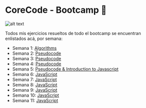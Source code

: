 # CoreCode - Bootcamp 🚀

![alt text](https://uploads-ssl.webflow.com/5eb2f56932c3562feab232e3/5f73550d00249e7e96c9f3de_Logo.png 'corecodeio')

<!-- <h1 align="center">Fundamentals Guide</h1> -->

Todos mis ejercicios resueltos de todo el bootcamp se encuentran enlistados acá, por semana:
- Semana 1: [Algorithms](https://github.com/DiegoMGE/core-code-from-scratch-readme-week-1)
- Semana 2: [Pseudocode](https://github.com/DiegoMGE/core-code-from-scratch-readme-week-2)
- Semana 3: [Pseudocode](https://github.com/DiegoMGE/core-code-from-scratch-readme-week-3)
- Semana 4: [Pseudocode](https://github.com/DiegoMGE/core-code-from-scratch-readme-week-4)
- Semana 5: [Pseudocode & Introduction to Javascript](https://github.com/DiegoMGE/core-code-from-scratch-readme-week-5)
- Semana 6: [JavaScript](https://github.com/DiegoMGE/core-code-from-scratch-readme-week-6)
- Semana 7: [JavaScript](https://github.com/DiegoMGE/core-code-from-scratch-readme-week-7)
- Semana 8: [JavaScript](https://github.com/DiegoMGE/core-code-from-scratch-readme-week-8)
- Semana 9: [JavaScript](https://github.com/DiegoMGE/core-code-from-scratch-readme-week-9)
- Semana 10: [JavaScript](https://github.com/DiegoMGE/core-code-from-scratch-readme-week-10)
- Semana 11: [JavaScript](https://github.com/DiegoMGE/core-code-from-scratch-readme-week-11)
